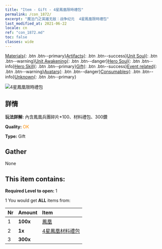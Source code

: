 ```yaml
---
title: "Item - Gift - 4星鳳凰限時禮包"
permalink: /con_1872/
excerpt: "魔法门之英雄无敌：战争纪元  4星鳳凰限時禮包"
last_modified_at: 2021-06-22
locale: cn
ref: "con_1872.md"
toc: false
classes: wide
---
```

 [Materials](/ItemsCN/){: .btn .btn--primary}[Artifacts](/ItemsCN/Artifacts/){: .btn .btn--success}[Unit Soul](/ItemsCN/UnitSoul/){: .btn .btn--warning}[Unit Awakening](/ItemsCN/UnitAwakening/){: .btn .btn--danger}[Hero Soul](/ItemsCN/HeroSoul/){: .btn .btn--info}[Hero Skill](/ItemsCN/HeroSkill/){: .btn .btn--primary}[Gift](/ItemsCN/Gift/){: .btn .btn--success}[Event related](/ItemsCN/Events/){: .btn .btn--warning}[Avatars](/ItemsCN/Avatars/){: .btn .btn--danger}[Consumables](/ItemsCN/Consumables/){: .btn .btn--info}[Unknown](/ItemsCN/Unknown/){: .btn .btn--primary}

 ![4星鳳凰限時禮包](/images/t/i_907495.png)

## 詳情
 **玩法詳解:** 內含鳳凰兵團碎片*100、材料禮包、300鑽

 **Quality:** <span style="color: #FF8C00">OK</span>

 **Type:** Gift

## Gather

  None

## This item contains:

 **Required Level to open:** 1

 1 You would get **ALL** items  from:

  | Nr | Amount |     Item    |
  |:---|:-------|:------------|
  | 1 |  **100x** | [鳳凰](/cn/Items/unt_268/) |  | 
  | 2 |  **1x** | [4星鳳凰材料禮包](/cn/Items/con_1876/) |  | 
  | 3 |  **300x** | <i class="fas fa-gem"/> |  | 
